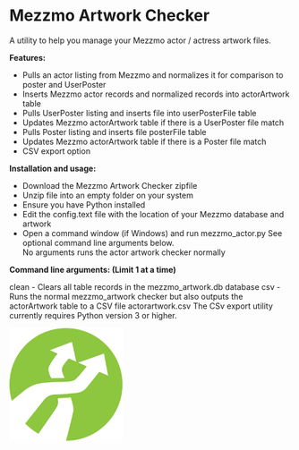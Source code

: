 # Mezzmo Artwork Checker
A utility to help you manage your Mezzmo actor / actress artwork files.  


<b>Features:</b>

- Pulls an actor listing from Mezzmo and normalizes it for comparison to poster and UserPoster
- Inserts Mezzmo actor records and normalized records into actorArtwork table
- Pulls UserPoster listing and inserts file into userPosterFile table
- Updates Mezzmo actorArtwork table if there is a UserPoster file match
- Pulls Poster listing and inserts file posterFile table
- Updates Mezzmo actorArtwork table if there is a Poster file match
- CSV export option


<b>Installation and usage:</b>

-  Download the Mezzmo Artwork Checker zipfile
-  Unzip file into an empty folder on your system
-  Ensure you have Python installed
-  Edit the config.text file with the location of your Mezzmo
   database and artwork
-  Open a command window (if Windows) and run mezzmo_actor.py
   See optional command line arguments below.  
   No arguments runs the actor artwork checker normally


<b>Command line arguments:  (Limit 1 at a time)</b>

clean	-  Clears all table records in the mezzmo_artwork.db database
csv	-  Runs the normal mezzmo_artwork checker but also outputs 
           the actorArtwork table to a CSV file actorartwork.csv
           The CSv export utility currently requires Python version 3
           or higher.

           
<img src="icon.png" width="40%">